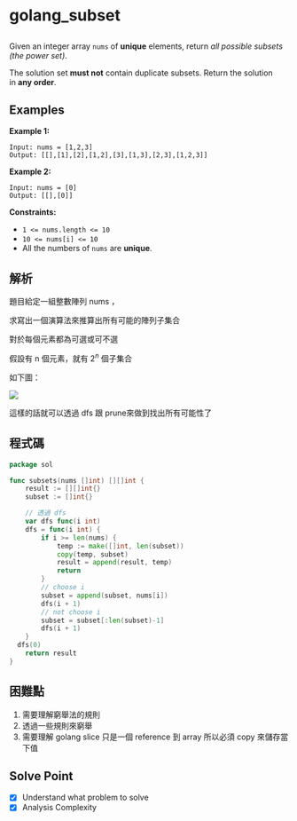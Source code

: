 # golang_subset

## 

Given an integer array `nums` of **unique** elements, return *all possible subsets (the power set)*.

The solution set **must not** contain duplicate subsets. Return the solution in **any order**.

## Examples

**Example 1:**

```
Input: nums = [1,2,3]
Output: [[],[1],[2],[1,2],[3],[1,3],[2,3],[1,2,3]]

```

**Example 2:**

```
Input: nums = [0]
Output: [[],[0]]

```

**Constraints:**

- `1 <= nums.length <= 10`
- `10 <= nums[i] <= 10`
- All the numbers of `nums` are **unique**.

## 解析

題目給定一組整數陣列 nums ，

求寫出一個演算法來推算出所有可能的陣列子集合

對於每個元素都為可選或可不選

假設有 n 個元素，就有 $2^n$ 個子集合

如下圖：

![](https://i.imgur.com/puuBL8Z.png)

這樣的話就可以透過 dfs 跟 prune來做到找出所有可能性了

## 程式碼

```go
package sol

func subsets(nums []int) [][]int {
	result := [][]int{}
	subset := []int{}

	// 透過 dfs
	var dfs func(i int)
	dfs = func(i int) {
		if i >= len(nums) {
			temp := make([]int, len(subset))
			copy(temp, subset)
			result = append(result, temp)
			return
		}
		// choose i
		subset = append(subset, nums[i])
		dfs(i + 1)
		// not choose i
		subset = subset[:len(subset)-1]
		dfs(i + 1)
	}
  dfs(0)
	return result
}
```
## 困難點

1. 需要理解窮舉法的規則
2. 透過一些規則來窮舉
3. 需要理解 golang slice 只是一個 reference 到 array 所以必須 copy 來儲存當下值

## Solve Point

- [x]  Understand what problem to solve
- [x]  Analysis Complexity